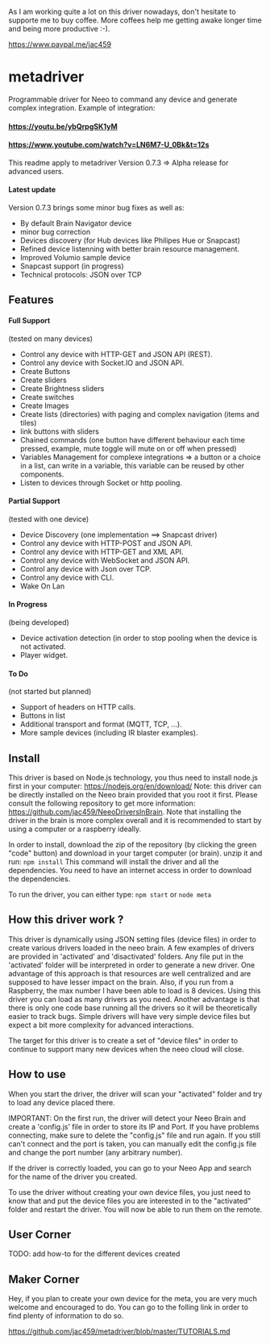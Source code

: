 As I am working quite a lot on this driver nowadays, don't hesitate to supporte me to buy coffee. More coffees help me getting awake longer time and being more productive :-). 

https://www.paypal.me/jac459

# metadriver
Programmable driver for Neeo to command any device and generate complex integration.
Example of integration:
#### https://youtu.be/ybQrpgSK1yM

#### https://www.youtube.com/watch?v=LN6M7-U_0Bk&t=12s

This readme apply to metadriver Version 0.7.3 => Alpha release for advanced users.

#### Latest update
Version 0.7.3 brings some minor bug fixes as well as:
- By default Brain Navigator device
- minor bug correction
- Devices discovery (for Hub devices like Philipes Hue or Snapcast)
- Refined device listenning with better brain resource management.
- Improved Volumio sample device
- Snapcast support (in progress)
- Technical protocols: JSON over TCP

## Features
#### Full Support
(tested on many devices)

- Control any device with HTTP-GET and JSON API (REST).
- Control any device with Socket.IO and JSON API.
- Create Buttons
- Create sliders 
- Create Brightness sliders
- Create switches 
- Create Images 
- Create lists (directories) with paging and complex navigation (items and tiles)
- link buttons with sliders
- Chained commands (one button have different behaviour each time pressed, example, mute toggle will mute on or off when pressed)
- Variables Management for complexe integrations => a button or a choice in a list, can write in a variable, this variable can be reused by other components.
- Listen to devices through Socket or http pooling.

#### Partial Support
(tested with one device)

- Device Discovery (one implementation ==> Snapcast driver)
- Control any device with HTTP-POST and JSON API.
- Control any device with HTTP-GET and XML API.
- Control any device with WebSocket and JSON API.
- Control any device with Json over TCP.
- Control any device with CLI.
- Wake On Lan

#### In Progress
(being developed)
- Device activation detection (in order to stop pooling when the device is not activated.
- Player widget.

#### To Do
(not started but planned)
- Support of headers on HTTP calls.
- Buttons in list
- Additional transport and format (MQTT, TCP, ...).
- More sample devices (including IR blaster examples).

## Install

This driver is based on Node.js technology, you thus need to install node.js first in your computer: https://nodejs.org/en/download/
Note: this driver can be directly installed on the Neeo brain provided that you root it first. Please consult the following repository to get more information: https://github.com/jac459/NeeoDriversInBrain.
Note that installing the driver in the brain is more complex overall and it is recommended to start by using a computer or a raspberry ideally.

In order to install, download the zip of the repository (by clicking the green "code" button) and download in your target computer (or brain).
unzip it and run:
```npm install```
This command will install the driver and all the dependencies. You need to have an internet access in order to download the dependencies.

To run the driver, you can either type:
```npm start```
or
```node meta```

## How this driver work ?

This driver is dynamically using JSON setting files (device files) in order to create various drivers loaded in the neeo brain.
A few examples of drivers are provided in 'activated' and 'disactivated' folders.
Any file put in the 'activated' folder will be interpreted in order to generate a new driver.
One advantage of this approach is that resources are well centralized and are supposed to have lesser impact on the brain.
Also, if you run from a Raspberry, the max number I have been able to load is 8 devices. Using this driver you can load as many drivers as you need.
Another advantage is that there is only one code base running all the drivers so it will be theoretically easier to track bugs.
Simple drivers will have very simple device files but expect a bit more complexity for advanced interactions.

The target for this driver is to create a set of "device files" in order to continue to support many new devices when the neeo cloud will close.

## How to use

When you start the driver, the driver will scan your "activated" folder and try to load any device placed there.
 
IMPORTANT: On the first run, the driver will detect your Neeo Brain and create a 'config.js' file in order to store its IP and Port. If you have problems connecting, make sure to delete the "config.js" file and run again. If you  still can't connect and the port is taken, you can manually edit the config.js file and change the port number (any arbitrary number). 

If the driver is correctly loaded, you can go to your Neeo App and search for the name of the driver you created.

To use the driver without creating your own device files, you just need to know that and put the device files you are interested in to the "activated" folder and restart the driver. You will now be able to run them on the remote.

## User Corner

 TODO: add how-to for the different devices created

## Maker Corner

Hey, if you plan to create your own device for the meta, you are very much welcome and encouraged to do. You can go to the folling link in order to find plenty of information to do so.

https://github.com/jac459/metadriver/blob/master/TUTORIALS.md
